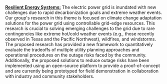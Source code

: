[**Resilient Energy Systems:**](/research_resiliency_detail/) The electric power grid is inundated with new challenges due to rapid decarbonization goals and extreme weather events. Our group's research in this theme is focused on climate change adaptation solutions for the power grid using controllable grid-edge resources. This research is crucial to solving emerging challenges to the grid due to rare contingencies like extreme hot/cold weather events (e.g., those recently observed in Texas and the Pacific Northwest), wildfires, and windstorms. The proposed research has provided a new framework to quantitatively evaluate the tradeoffs of multiple utility planning approaches and operational procedures on the outage risks faced by the community. Additionally, the proposed solutions to reduce outage risks have been implemented using an open-source platform to provide a proof-of-concept and are currently being prototyped for field demonstration in collaboration with industry and community stakeholders. 
